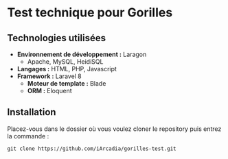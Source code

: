 # Test technique pour Gorilles

## Technologies utilisées

- **Environnement de développement :** Laragon
    - Apache, MySQL, HeidiSQL
- **Langages :** HTML, PHP, Javascript
- **Framework :** Laravel 8
    - **Moteur de template :** Blade
    - **ORM :** Eloquent
    
## Installation

Placez-vous dans le dossier où vous voulez cloner le repository puis entrez la commande :

```
git clone https://github.com/iArcadia/gorilles-test.git
```
